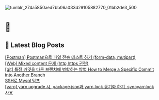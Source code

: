 
![tumblr_274a5850aed7bb06a033d29105882770_01bb2de3_500](https://user-images.githubusercontent.com/91704826/224994575-846ea991-f3dc-4b0d-a9b3-e3cc7928ea44.gif)

# 👋

## 📕 Latest Blog Posts

<a href=https://yueliang-front-end.tistory.com/25>[Postman] Postman으로 파일 전송 테스트 하기 (form-data, mutipart)  </a></br><a href=https://yueliang-front-end.tistory.com/24>[Web] Mixed content 문제 (http,https 관련)  </a></br><a href=https://yueliang-front-end.tistory.com/23>[git] 특정 커밋을 다른 브랜치에 병합하는 방법 How to Merge a Specific Commit into Another Branch  </a></br><a href=https://yueliang-front-end.tistory.com/22>SSH로 Mysql 덤프</a></br><a href=https://yueliang-front-end.tistory.com/21>[yarn] yarn upgrade 시, package.json과 yarn.lock 동기화 하기, syncyarnlock 사용  </a></br>